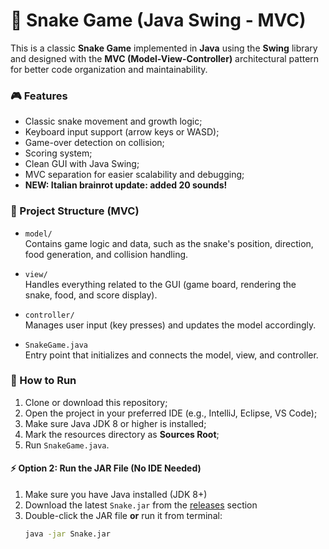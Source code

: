 # 🐍 Snake Game (Java Swing - MVC)

This is a classic **Snake Game** implemented in **Java** using the **Swing** library and designed with the **MVC (Model-View-Controller)** architectural pattern for better code organization and maintainability.

### 🎮 Features

- Classic snake movement and growth logic;
- Keyboard input support (arrow keys or WASD);
- Game-over detection on collision;
- Scoring system;
- Clean GUI with Java Swing;
- MVC separation for easier scalability and debugging;
- **NEW: Italian brainrot update: added 20 sounds!**

### 🧱 Project Structure (MVC)

- `model/`  
  Contains game logic and data, such as the snake's position, direction, food generation, and collision handling.

- `view/`  
  Handles everything related to the GUI (game board, rendering the snake, food, and score display).

- `controller/`  
  Manages user input (key presses) and updates the model accordingly.

- `SnakeGame.java`  
  Entry point that initializes and connects the model, view, and controller.

### 🚀 How to Run

1. Clone or download this repository;
2. Open the project in your preferred IDE (e.g., IntelliJ, Eclipse, VS Code);
3. Make sure Java JDK 8 or higher is installed;
4. Mark the resources directory as **Sources Root**;
5. Run `SnakeGame.java`.

#### ⚡ Option 2: Run the JAR File (No IDE Needed)

1. Make sure you have Java installed (JDK 8+)
2. Download the latest `Snake.jar` from the [releases](https://github.com/AlessandroSorbara/Snake/releases) section
3. Double-click the JAR file **or** run it from terminal:
   ```bash
   java -jar Snake.jar